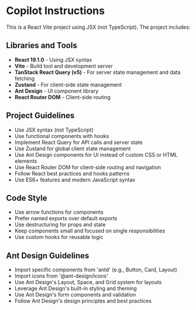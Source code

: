 # Copilot Instructions

<!-- Use this file to provide workspace-specific custom instructions to Copilot. For more details, visit https://code.visualstudio.com/docs/copilot/copilot-customization#_use-a-githubcopilotinstructionsmd-file -->

This is a React Vite project using JSX (not TypeScript). The project includes:

## Libraries and Tools

- **React 19.1.0** - Using JSX syntax
- **Vite** - Build tool and development server
- **TanStack React Query (v5)** - For server state management and data fetching
- **Zustand** - For client-side state management
- **Ant Design** - UI component library
- **React Router DOM** - Client-side routing

## Project Guidelines

- Use JSX syntax (not TypeScript)
- Use functional components with hooks
- Implement React Query for API calls and server state
- Use Zustand for global client state management
- Use Ant Design components for UI instead of custom CSS or HTML elements
- Use React Router DOM for client-side routing and navigation
- Follow React best practices and hooks patterns
- Use ES6+ features and modern JavaScript syntax

## Code Style

- Use arrow functions for components
- Prefer named exports over default exports
- Use destructuring for props and state
- Keep components small and focused on single responsibilities
- Use custom hooks for reusable logic

## Ant Design Guidelines

- Import specific components from 'antd' (e.g., Button, Card, Layout)
- Import icons from '@ant-design/icons'
- Use Ant Design's Layout, Space, and Grid system for layouts
- Leverage Ant Design's built-in styling and theming
- Use Ant Design's form components and validation
- Follow Ant Design's design principles and best practices
